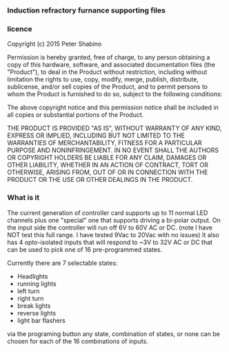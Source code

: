 ### Induction refractory furnance supporting files

### licence 
Copyright (c) 2015 Peter Shabino

Permission is hereby granted, free of charge, to any person obtaining a copy of this hardware, software, and associated documentation files
(the "Product"), to deal in the Product without restriction, including without limitation the rights to use, copy, modify, merge, publish,
distribute, sublicense, and/or sell copies of the Product, and to permit persons to whom the Product is furnished to do so, subject to the
following conditions:

The above copyright notice and this permission notice shall be included in all copies or substantial portions of the Product.

THE PRODUCT IS PROVIDED "AS IS", WITHOUT WARRANTY OF ANY KIND, EXPRESS OR IMPLIED, INCLUDING BUT NOT LIMITED TO THE WARRANTIES OF
MERCHANTABILITY, FITNESS FOR A PARTICULAR PURPOSE AND NONINFRINGEMENT. IN NO EVENT SHALL THE AUTHORS OR COPYRIGHT HOLDERS BE LIABLE
FOR ANY CLAIM, DAMAGES OR OTHER LIABILITY, WHETHER IN AN ACTION OF CONTRACT, TORT OR OTHERWISE, ARISING FROM, OUT OF OR IN CONNECTION
WITH THE PRODUCT OR THE USE OR OTHER DEALINGS IN THE PRODUCT.


### What is it
The current generation of controller card supports up to 11 normal LED channels plus one "special"  one that supports driving a bi-polar output. On the input side the controller will run off 6V to 60V AC or DC. (note I have NOT test this full range. I have tested 9Vac to 20Vac with no issues) It also has 4 opto-isolated inputs that will respond to ~3V to 32V AC or DC that can be used to pick one of 16 pre-programmed states. 

Currently there are 7 selectable states:
* Headlights
* running lights
* left turn
* right turn
* break lights
* reverse lights
* light bar flashers 

via the programing button any state, combination of states, or none can be chosen for each of the 16 combinations of inputs. 